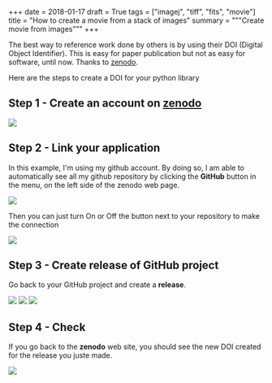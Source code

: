 +++
date = 2018-01-17
draft = True
tags = ["imagej", "tiff", "fits", "movie"]
title = "How to create a movie from a stack of images"
summary = """Create movie from images"""
+++


The best way to reference work done by others is by using their DOI (Digital Object Identifier). This is easy for
paper publication but not as easy for software, until now. Thanks to [zenodo](https://zenodo.org/).

Here are the steps to create a DOI for your python library

## Step 1 - Create an account on [zenodo](https://zenodo.org/)

<img src='/img/posts/create_doi/screen1.png' />

## Step 2 - Link your application

In this example, I'm using my github account. By doing so, I am able to automatically see all my github repository by
clicking the **GitHub** button in the menu, on the left side of the zenodo web page.

<img src='/img/posts/create_doi/screen2.png' />

Then you can just turn On or Off the button next to your repository to make the connection

<img src='/img/posts/create_doi/screen3.png' />

## Step 3 - Create release of GitHub project

Go back to your GitHub project and create a **release**.

<img src='/img/posts/create_doi/screen4.png' />
<img src='/img/posts/create_doi/screen5.png' />
<img src='/img/posts/create_doi/screen6.png' />

## Step 4 - Check

If you go back to the **zenodo** web site, you should see the new DOI created for the release you juste made.

<img src='/img/posts/create_doi/screen7.png' />


